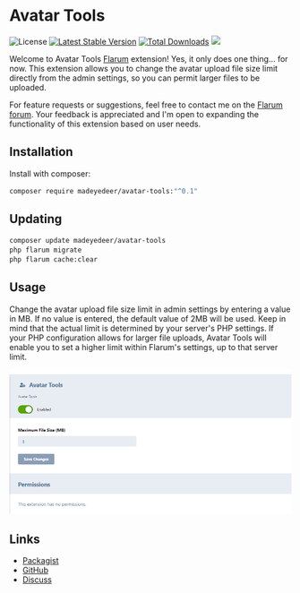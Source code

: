 # Avatar Tools

![License](https://img.shields.io/badge/license-MIT-blue.svg) [![Latest Stable Version](https://img.shields.io/packagist/v/madeyedeer/avatar-tools.svg)](https://packagist.org/packages/madeyedeer/avatar-tools) [![Total Downloads](https://img.shields.io/packagist/dt/madeyedeer/avatar-tools.svg)](https://packagist.org/packages/madeyedeer/avatar-tools) [![](https://img.shields.io/static/v1?label=Sponsor&message=%E2%9D%A4&logo=GitHub&color=%23fe8e86)](https://github.com/sponsors/adrianmccay)

Welcome to Avatar Tools [Flarum](http://flarum.org) extension! Yes, it only does one thing... for now. This extension allows you to change the avatar upload file size limit directly from the admin settings, so you can permit larger files to be uploaded. 

For feature requests or suggestions, feel free to contact me on the [Flarum forum](https://discuss.flarum.org/d/NO_LINK_YET). Your feedback is appreciated and I'm open to expanding the functionality of this extension based on user needs.

## Installation

Install with composer:

```sh
composer require madeyedeer/avatar-tools:"^0.1"
```

## Updating

```sh
composer update madeyedeer/avatar-tools
php flarum migrate
php flarum cache:clear
```

## Usage
Change the avatar upload file size limit in admin settings by entering a value in MB.
If no value is entered, the default value of 2MB will be used. Keep in mind that the actual limit is determined by your server's PHP settings. If your PHP configuration allows for larger file uploads, Avatar Tools will enable you to set a higher limit within Flarum's settings, up to that server limit.

![Settings](./docs/images/settings.png)


## Links

- [Packagist](https://packagist.org/packages/madeyedeer/avatar-tools)
- [GitHub](https://github.com/madeyedeer/avatar-tools)
- [Discuss](https://discuss.flarum.org/d/NO_LINK_YET)

